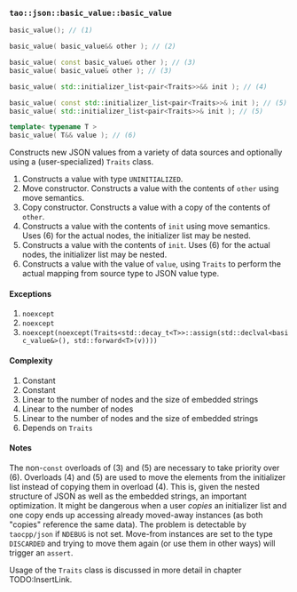 ### `tao::json::basic_value::basic_value`

```c++
basic_value(); // (1)

basic_value( basic_value&& other ); // (2)

basic_value( const basic_value& other ); // (3)
basic_value( basic_value& other ); // (3)

basic_value( std::initializer_list<pair<Traits>>&& init ); // (4)

basic_value( const std::initializer_list<pair<Traits>>& init ); // (5)
basic_value( std::initializer_list<pair<Traits>>& init ); // (5)

template< typename T >
basic_value( T&& value ); // (6)
```

Constructs new JSON values from a variety of data sources and optionally using a (user-specialized) `Traits` class.

1. Constructs a value with type `UNINITIALIZED`.
2. Move constructor. Constructs a value with the contents of `other` using move semantics.
3. Copy constructor. Constructs a value with a copy of the contents of `other`.
4. Constructs a value with the contents of `init` using move semantics. Uses (6) for the actual nodes, the initializer list may be nested.
5. Constructs a value with the contents of `init`. Uses (6) for the actual nodes, the initializer list may be nested.
6. Constructs a value with the value of `value`, using `Traits` to perform the actual mapping from source type to JSON value type.

#### Exceptions

1. `noexcept`
2. `noexcept`
6. `noexcept(noexcept(Traits<std::decay_t<T>>::assign(std::declval<basic_value&>(), std::forward<T>(v))))`

#### Complexity

1. Constant
2. Constant
3. Linear to the number of nodes and the size of embedded strings
4. Linear to the number of nodes
5. Linear to the number of nodes and the size of embedded strings
6. Depends on `Traits`

#### Notes

The non-`const` overloads of (3) and (5) are necessary to take priority over (6). Overloads (4) and (5) are used to move the elements from the initializer list instead of copying them in overload (4). This is, given the nested structure of JSON as well as the embedded strings, an important optimization. It might be dangerous when a user *copies* an initializer list and one copy ends up accessing already moved-away instances (as both "copies" reference the same data). The problem is detectable by `taocpp/json` if `NDEBUG` is not set. Move-from instances are set to the type `DISCARDED` and trying to move them again (or use them in other ways) will trigger an `assert`.

Usage of the `Traits` class is discussed in more detail in chapter TODO:InsertLink.
